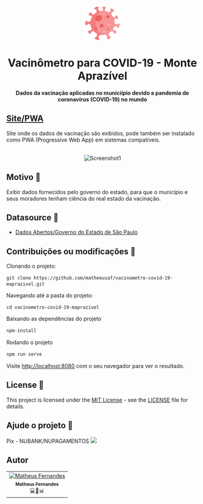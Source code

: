 <p align="center">
  <img src="/src/assets/coronavirus.png" width="90px" float="center"/>
</p>
<h1 align="center">Vacinômetro para COVID-19 - Monte Aprazível</h1>
<p align="center">
  <strong>Dados da vacinação aplicadas no municiípio devido a pandemia de coronavírus (COVID-19) no mundo</strong>
</p>

## [Site/PWA](https://vacinometro-covid-19-maprazivel.pages.dev/)

Site onde os dados de vacinação são exibidos, pode também ser instalado como PWA (Progressive Web App) em sistemas compatíveis.

<div align="center">
  <br>
    <img src="https://ik.imagekit.io/matheeusaf/vacinometro-covid-19-maprazivel.pages.dev__UTgcmxxlX.webp" alt="Screenshot1" width="50%">
  <br>
</div>

## Motivo 🤔

Exibir dados fornecidos pelo governo do estado, para que o município e seus moradores tenham ciência do real estado da vacinação.

## Datasource 💽

- [Dados Abertos/Governo do Estado de São Paulo](https://www.saopaulo.sp.gov.br/planosp/simi/dados-abertos/)

## Contribuições ou modificações 🚀

Clonando o projeto:

```
git clone https://github.com/matheeusaf/vacinometro-covid-19-maprazivel.git
```

Navegando até a pasta do projeto:

```
cd vacinometro-covid-19-maprazivel
```

Baixando as dependências do projeto

```bash
npm-install
```

Rodando o projeto

```bash
npm run serve
```

Visite [http://localhost:8080](http://localhost:8080) com o seu navegador para ver o resultado.

## License 📝

This project is licensed under the [MIT License](https://opensource.org/licenses/MIT) - see the [LICENSE](LICENSE) file for details.

## Ajude o projeto 🤝

Pix - NUBANK/NUPAGAMENTOS
<img src="https://ik.imagekit.io/matheeusaf/qrcode-pix_1ynutvq3w.png" width=400 />

## Autor

<table>
  <tr>
    <td align="center"><a href="https://github.com/matheeusaf"><img src="https://avatars.githubusercontent.com/u/22040962?s=400&u=19d82becfd5b9339cc053f2210a6c366225dbdcf&v=4" width="100px;" alt="Matheus Fernandes"/><br /><sub><b>Matheus Fernandes</b></sub></a><br />💻🎨📊</td>
  <tr>
</table>
